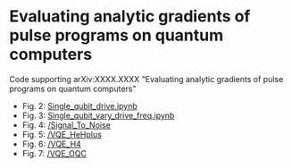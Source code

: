 # Evaluating analytic gradients of pulse programs on quantum computers

Code supporting arXiv:XXXX.XXXX "Evaluating analytic gradients of pulse programs on quantum computers"

  * Fig. 2: [Single_qubit_drive.ipynb](Single_qubit_drive.ipynb)
  * Fig. 3: [Single_qubit_vary_drive_freq.ipynb](Single_qubit_vary_drive_freq.ipynb)
  * Fig. 4: [/Signal_To_Noise](/Signal_To_Noise)
  * Fig. 5: [/VQE_HeHplus](/VQE_HeHplus)
  * Fig. 6: [/VQE_H4](/VQE_H4)
  * Fig. 7: [/VQE_OQC](/VQE_OQC)